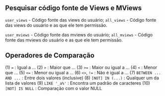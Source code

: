 ## Pesquisar código fonte de Views e MViews

`user_views` - Código fonte das views do usuário;
`all_views` - Código fonte das views do usuário e as que ele tem permissão.

`user_mviews` - Código fonte das mviews do usuário;
`all_mviews` - Código fonte das mviews do usuário e as que ele tem permissão.

## Operadores de Comparação

(1)  `=`                      : Igual a ...
(2)  `>`                      : Maior que ...
(3)  `>=`                     : Maior ou igual a ...
(4)  `<`                      : Menor que ...
(5)  `<=`                     : Menor ou igual a ...
(6)  `<>`, `!=`               : Não é igual a ...
(7)  `BETWEEN ... AND ...`    : Entre dois valores (inclusive)
(8)  `[NOT] IN (...)`         : Qualquer um da lista de valores
(9)  `LIKE '_a%'`             : Encontra um padrão de caracteres
(10) `[NOT] IS NULL`          : Comparação com o valor NULL

